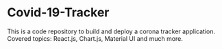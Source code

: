 # Covid-19-Tracker
This is a code repository to build and deploy a corona tracker application. Covered topics: React.js, Chart.js, Material UI and much more. 
